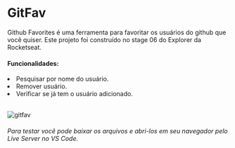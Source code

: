 # GitFav

Github Favorites é uma ferramenta para favoritar os usuários do github que você quiser. Este projeto foi construído no stage 06 do Explorer da Rocketseat.

<h4> Funcionalidades: </h4>
<li>Pesquisar por nome do usuário.</li>
<li>Remover usuário.</li>
<li>Verificar se já tem o usuário adicionado.</li>

<br>

![gitfav](https://user-images.githubusercontent.com/58120519/216134794-f8ba928f-9c17-45c3-8f90-0dcd7e95a874.gif)


<h6> Para testar você pode baixar os arquivos e abri-los em seu navegador pelo Live Server no VS Code. </h6>
